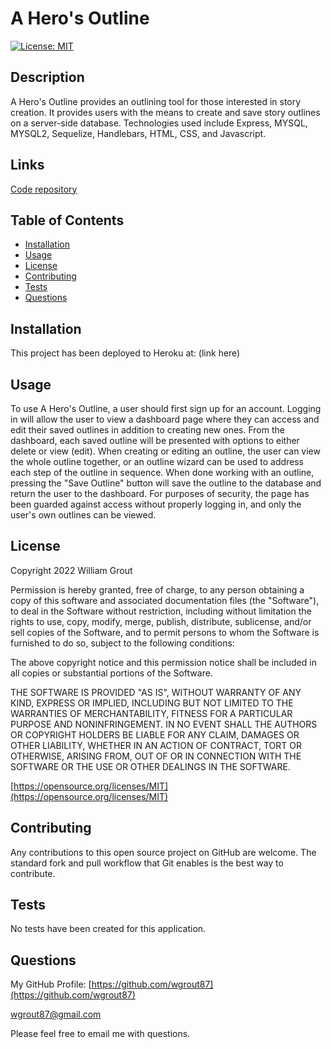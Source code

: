 # A Hero's Outline
[![License: MIT](https://img.shields.io/badge/License-MIT-yellow.svg)](https://opensource.org/licenses/MIT)

## Description

A Hero's Outline provides an outlining tool for those interested in story creation. It provides users with the means to create and save story outlines on a server-side database. Technologies used include Express, MYSQL, MYSQL2, Sequelize, Handlebars, HTML, CSS, and Javascript.

## Links

[Code repository](https://github.com/wgrout87/a-heros-outline)

## Table of Contents

- [Installation](#installation)
- [Usage](#usage)
- [License](#license)
- [Contributing](#contributing)
- [Tests](#tests)
- [Questions](#questions)

## Installation

This project has been deployed to Heroku at: (link here)

## Usage

To use A Hero's Outline, a user should first sign up for an account. Logging in will allow the user to view a dashboard page where they can access and edit their saved outlines in addition to creating new ones. From the dashboard, each saved outline will be presented with options to either delete or view (edit). When creating or editing an outline, the user can view the whole outline together, or an outline wizard can be used to address each step of the outline in sequence. When done working with an outline, pressing the "Save Outline" button will save the outline to the database and return the user to the dashboard. For purposes of security, the page has been guarded against access without properly logging in, and only the user's own outlines can be viewed.

## License

Copyright 2022 William Grout

Permission is hereby granted, free of charge, to any person obtaining a copy of this software and associated documentation files (the "Software"), to deal in the Software without restriction, including without limitation the rights to use, copy, modify, merge, publish, distribute, sublicense, and/or sell copies of the Software, and to permit persons to whom the Software is furnished to do so, subject to the following conditions:

The above copyright notice and this permission notice shall be included in all copies or substantial portions of the Software.

THE SOFTWARE IS PROVIDED "AS IS", WITHOUT WARRANTY OF ANY KIND, EXPRESS OR IMPLIED, INCLUDING BUT NOT LIMITED TO THE WARRANTIES OF MERCHANTABILITY, FITNESS FOR A PARTICULAR PURPOSE AND NONINFRINGEMENT. IN NO EVENT SHALL THE AUTHORS OR COPYRIGHT HOLDERS BE LIABLE FOR ANY CLAIM, DAMAGES OR OTHER LIABILITY, WHETHER IN AN ACTION OF CONTRACT, TORT OR OTHERWISE, ARISING FROM, OUT OF OR IN CONNECTION WITH THE SOFTWARE OR THE USE OR OTHER DEALINGS IN THE SOFTWARE.

[https://opensource.org/licenses/MIT](https://opensource.org/licenses/MIT)

## Contributing

Any contributions to this open source project on GitHub are welcome. The standard fork and pull workflow that Git enables is the best way to contribute.

## Tests

No tests have been created for this application.

## Questions

My GitHub Profile: [https://github.com/wgrout87](https://github.com/wgrout87)

wgrout87@gmail.com

Please feel free to email me with questions.